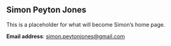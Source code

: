 ## Simon Peyton Jones 

This is a placeholder for what will become Simon’s home page.

**Email address**: simon.peytonjones@gmail.com
